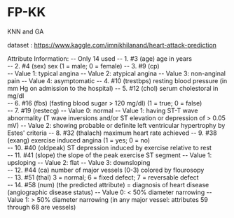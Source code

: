 # FP-KK
KNN and GA

dataset : https://www.kaggle.com/imnikhilanand/heart-attack-prediction

Attribute Information:
-- Only 14 used
      -- 1. #3  (age) age in years      
      -- 2. #4  (sex) sex (1 = male; 0 = female)
      -- 3. #9  (cp)      
        -- Value 1: typical angina
        -- Value 2: atypical angina
        -- Value 3: non-anginal pain
        -- Value 4: asymptomatic
      -- 4. #10 (trestbps)  resting blood pressure (in mm Hg on admission to the hospital)
      -- 5. #12 (chol)  serum cholestoral in mg/dl    
      -- 6. #16 (fbs)  (fasting blood sugar > 120 mg/dl)  (1 = true; 0 = false)      
      -- 7. #19 (restecg)
        -- Value 0: normal
        -- Value 1: having ST-T wave abnormality (T wave inversions and/or ST elevation or depression of > 0.05 mV)
        -- Value 2: showing probable or definite left ventricular hypertrophy by Estes' criteria
      -- 8. #32 (thalach)   maximum heart rate achieved
      -- 9. #38 (exang) exercise induced angina (1 = yes; 0 = no)    
      -- 10. #40 (oldpeak) ST depression induced by exercise relative to rest  
      -- 11. #41 (slope) the slope of the peak exercise ST segment
        -- Value 1: upsloping
        -- Value 2: flat
        -- Value 3: downsloping    
      -- 12. #44 (ca) number of major vessels (0-3) colored by flourosopy       
      -- 13. #51 (thal) 3 = normal; 6 = fixed defect; 7 = reversable defect     
      -- 14. #58 (num) (the predicted attribute) = diagnosis of heart disease (angiographic disease status)
        -- Value 0: < 50% diameter narrowing
        -- Value 1: > 50% diameter narrowing
        (in any major vessel: attributes 59 through 68 are vessels)

